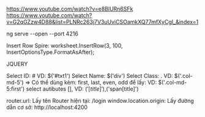 https://www.youtube.com/watch?v=e8BlURn6SFk
https://www.youtube.com/watch?v=G2qGZzw4D88&list=PLNRc263j7V3uUviCSOamkXQ77mfXyCgI_&index=1

ng serve --open --port 4216

Insert Row Spire: worksheet.InsertRow(3, 100, InsertOptionsType.FormatAsAfter);

JQUERY

Select ID: # VD:  $('#txt1')
Select Name: $('div')
Select Class: . VD: $('.col-md-5')
=> Có thể dùng kèm: first, last, even, odd để lấy: VD: $('.col-md-5:first')
select autibutes [], VD: $('[title]'),$('span[title]')

router.url: Lấy tên Router hiện tại: /login
window.location.origin: Lấy đường dẫn cơ sở: http://localhost:4200

